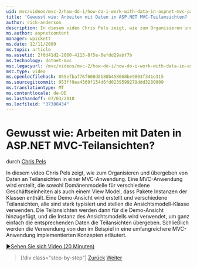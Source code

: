 ```yaml
---
uid: mvc/videos/mvc-2/how-do-i/how-do-i-work-with-data-in-aspnet-mvc-partial-views
title: 'Gewusst wie: Arbeiten mit Daten in ASP.NET MVC-Teilansichten? | Microsoft-Dokumentation'
author: rick-anderson
description: In diesem video Chris Pels zeigt, wie zum Organisieren und übergeben von Daten an Teilansichten in einer MVC-Anwendung. Eine MVC-beispielanwendung, die Domäne enthält, wird erstellt...
ms.author: aspnetcontent
manager: wpickett
ms.date: 12/11/2009
ms.topic: article
ms.assetid: 2f0d41d2-2860-4113-8f5e-0efdd29abf7b
ms.technology: dotnet-mvc
msc.legacyurl: /mvc/videos/mvc-2/how-do-i/how-do-i-work-with-data-in-aspnet-mvc-partial-views
msc.type: video
ms.openlocfilehash: 055efbaf76f608d8b88b458068be9803f341e315
ms.sourcegitcommit: 953ff9ea4369f154d6fd0239599279ddd3280009
ms.translationtype: MT
ms.contentlocale: de-DE
ms.lasthandoff: 07/03/2018
ms.locfileid: "37388434"
---
```

<a name="how-do-i-work-with-data-in-aspnet-mvc-partial-views"></a>Gewusst wie: Arbeiten mit Daten in ASP.NET MVC-Teilansichten?
====================
durch [Chris Pels](https://twitter.com/chrispels)

In diesem video Chris Pels zeigt, wie zum Organisieren und übergeben von Daten an Teilansichten in einer MVC-Anwendung. Eine MVC-Anwendung wird erstellt, die sowohl Domänenmodelle für verschiedene Geschäftseinheiten als auch einem View Model, dass Pakete Instanzen der Klassen enthält. Eine Demo-Ansicht wird erstellt und verschiedene Teilansichten, alle sind stark typisiert und stellen die Ansichtsmodell-Klasse verwenden. Die Teilansichten werden dann für die Demo-Ansicht hinzugefügt, und die Instanz des Ansichtsmodells wird verwendet, um ganz einfach die entsprechenden Daten die Teilansichten übergeben. Schließlich werden die Verwendung von den im Beispiel in eine umfangreichere MVC-Anwendung implementierten Konzepten erläutert.

[&#9654;Sehen Sie sich Video (20 Minuten)](https://channel9.msdn.com/Blogs/ASP-NET-Site-Videos/how-do-i-work-with-data-in-aspnet-mvc-partial-views)

> [!div class="step-by-step"]
> [Zurück](how-do-i-return-json-formatted-data-for-an-ajax-call-in-an-aspnet-mvc-web-application.md)
> [Weiter](how-do-i-implement-view-models-to-manage-data-for-aspnet-mvc-views.md)
